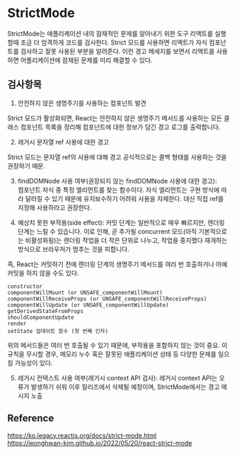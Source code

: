 # StrictMode
StrictMode는 애플리케이션 내의 잠재적인 문제를 알아내기 위한 도구 리액트를 실행할때 조금 더 엄격하게 코드를 검사한다. 
Strict 모드를 사용하면 리액트가 자식 컴포넌트를 검사하고 잘못 사용된 부분을 알려준다. 이런 경고 메세지를 보면서 리액트를 사용하면 어플리케이션에 잠재된 문제를 미리 해결할 수 있다.

## 검사항목  

1) 안전하지 않은 생명주기를 사용하는 컴포넌트 발견

Strict 모드가 활성화되면, React는 안전하지 않은 생명주기 메서드를 사용하는 모든 클래스 컴포넌트 목록을 정리해 컴포넌트에 대한 정보가 담긴 경고 로그를 출력합니다.

2) 레거시 문자열 ref 사용에 대한 경고

Strict 모드는 문자열 ref의 사용에 대해 경고 공식적으로는 콜백 형태를 사용하는 것을 권장하기 때문. 

3) findDOMNode 사용 여부(권장되지 않는 findDOMNode 사용에 대한 경고):   
컴포넌트 자식 중 특정 엘리먼트를 찾는 함수이다. 자식 엘리먼트는 구현 방식에 따라 달라질 수 있기 때문에 유지보수하기 어려워 사용을 자제한다. 대신 직접 ref를 지정해 사용하라고 권장한다.

4) 예상치 못한 부작용(side effect):
커밋 단계는 일반적으로 매우 빠르지만, 렌더링 단계는 느릴 수 있습니다. 이로 인해, 곧 추가될 concurrent 모드(아직 기본적으로는 비활성화됨)는 렌더링 작업을 더 작은 단위로 나누고, 작업을 중지했다 재개하는 방식으로 브라우저가 멈추는 것을 피합니다. 

즉, React는 커밋하기 전에 렌더링 단계의 생명주기 메서드를 여러 번 호출하거나 아예 커밋을 하지 않을 수도 있다. 

```
constructor
componentWillMount (or UNSAFE_componentWillMount)
componentWillReceiveProps (or UNSAFE_componentWillReceiveProps)
componentWillUpdate (or UNSAFE_componentWillUpdate)
getDerivedStateFromProps
shouldComponentUpdate
render
setState 업데이트 함수 (첫 번째 인자)
```

위의 메서드들은 여러 번 호출될 수 있기 때문에, 부작용을 포함하지 않는 것이 중요. 이 규칙을 무시할 경우, 메모리 누수 혹은 잘못된 애플리케이션 상태 등 다양한 문제를 일으킬 가능성이 있다.

5) 레거시 컨택스트 사용 여부(레거시 context API 검사): 레거시 context API는 오류가 발생하기 쉬워 이후 릴리즈에서 삭제될 예정이며, StrictMode에서는 경고 메시지 노출



## Reference
https://ko.legacy.reactjs.org/docs/strict-mode.html  
https://jeonghwan-kim.github.io/2022/05/20/react-strict-mode